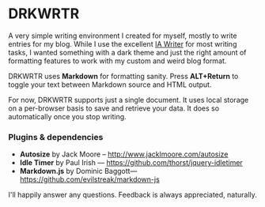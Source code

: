 DRKWRTR
=======

A very simple writing environment I created for myself, mostly to write entries for my blog. While I use the excellent [IA Writer](http://www.iawriter.com/mac/) for most writing tasks, I wanted something with a dark theme and just the right amount of formatting features to work with my custom and weird blog format.

DRKWRTR uses **Markdown** for formatting sanity. Press **ALT+Return** to toggle your text between  Markdown source and HTML output.

For now, DRKWRTR supports just a single document. It uses local storage on a per-browser basis to save and retrieve your data. It does so automatically once you stop writing.

### Plugins & dependencies
* **Autosize** by Jack Moore – http://www.jacklmoore.com/autosize
* **Idle Timer** by Paul Irish — https://github.com/thorst/jquery-idletimer
* **Markdown.js** by Dominic Baggott— https://github.com/evilstreak/markdown-js

I'll happily answer any questions. Feedback is always appreciated, naturally.

